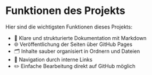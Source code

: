 # Funktionen des Projekts

Hier sind die wichtigsten Funktionen dieses Projekts:

- 📄 Klare und strukturierte Dokumentation mit Markdown
- 🌐 Veröffentlichung der Seiten über GitHub Pages
- 🗂️ Inhalte sauber organisiert in Ordnern und Dateien
- 🔗 Navigation durch interne Links
- ✏️ Einfache Bearbeitung direkt auf GitHub möglich
